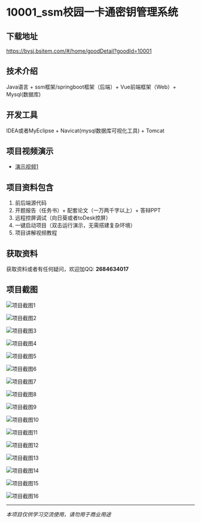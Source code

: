 # 10001_ssm校园一卡通密钥管理系统

## 下载地址
https://bysj.bsitem.com/#/home/goodDetail?goodId=10001

## 技术介绍
Java语言 + ssm框架/springboot框架（后端）+ Vue前端框架（Web）+ Mysql(数据库)

## 开发工具
IDEA或者MyEclipse + Navicat(mysql数据库可视化工具) + Tomcat

## 项目视频演示
- [演示视频1](https://graduation-images.oss-cn-beijing.aliyuncs.com/videos/10001/001--2.23校园一卡通密钥管理系统ssm录像pf.mp4)

## 项目资料包含
1. 前后端源代码
2. 开题报告（任务书）+ 配套论文（一万两千字以上）+ 答辩PPT
3. 远程控屏调试（向日葵或者toDesk控屏）
4. 一键启动项目（双击运行演示，无需搭建复杂环境）
5. 项目讲解视频教程

## 获取资料
获取资料或者有任何疑问，欢迎加QQ: **2684634017**

## 项目截图
![项目截图1](https://graduation-images.oss-cn-beijing.aliyuncs.com/图片/10001/毕设论坛项目主图.jpg)

![项目截图2](https://graduation-images.oss-cn-beijing.aliyuncs.com/图片/10001/1.png)

![项目截图3](https://graduation-images.oss-cn-beijing.aliyuncs.com/图片/10001/2.png)

![项目截图4](https://graduation-images.oss-cn-beijing.aliyuncs.com/图片/10001/3.png)

![项目截图5](https://graduation-images.oss-cn-beijing.aliyuncs.com/图片/10001/4.png)

![项目截图6](https://graduation-images.oss-cn-beijing.aliyuncs.com/图片/10001/5.png)

![项目截图7](https://graduation-images.oss-cn-beijing.aliyuncs.com/图片/10001/6.png)

![项目截图8](https://graduation-images.oss-cn-beijing.aliyuncs.com/图片/10001/7.png)

![项目截图9](https://graduation-images.oss-cn-beijing.aliyuncs.com/图片/10001/8.png)

![项目截图10](https://graduation-images.oss-cn-beijing.aliyuncs.com/图片/10001/9.png)

![项目截图11](https://graduation-images.oss-cn-beijing.aliyuncs.com/图片/10001/10.png)

![项目截图12](https://graduation-images.oss-cn-beijing.aliyuncs.com/图片/10001/11.png)

![项目截图13](https://graduation-images.oss-cn-beijing.aliyuncs.com/图片/10001/12.png)

![项目截图14](https://graduation-images.oss-cn-beijing.aliyuncs.com/图片/10001/13.png)

![项目截图15](https://graduation-images.oss-cn-beijing.aliyuncs.com/图片/10001/14.png)

![项目截图16](https://graduation-images.oss-cn-beijing.aliyuncs.com/图片/10001/15.png)

---
*本项目仅供学习交流使用，请勿用于商业用途*

